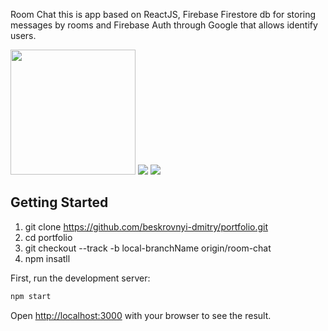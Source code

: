 Room Chat this is app based on ReactJS, Firebase Firestore db for storing messages by rooms and Firebase Auth through Google that allows identify users.

<img src="room-chat1.png" width="200px" height="200px"/></h1>
<img src="room-chat2.png"/></h1>
<img src="room-chat3.png"/></h1>

## Getting Started
1. git clone https://github.com/beskrovnyi-dmitry/portfolio.git
2. cd portfolio
3. git checkout --track -b local-branchName origin/room-chat
4. npm insatll

First, run the development server:
```bash
npm start
```
Open [http://localhost:3000](http://localhost:3000) with your browser to see the result.
